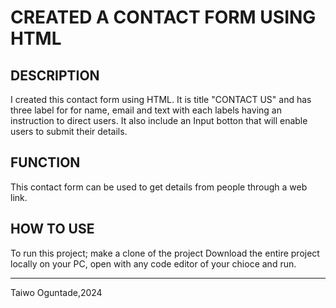 
# CREATED A CONTACT FORM USING HTML

## DESCRIPTION
I created this contact form using HTML. 
It is title "CONTACT US" and has three label for
for name, email and text with each labels having an instruction to direct users. It also include an Input botton that will enable users to submit
their details. 

## FUNCTION
This contact form can be used to get details from people through a web link.

## HOW TO USE
To run this project;
make a clone of the project
Download the entire project locally on your PC, open with any code editor of your chioce and run.


- - -
Taiwo Oguntade,2024



